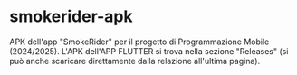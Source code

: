 # smokerider-apk
APK dell'app "SmokeRider" per il progetto di Programmazione Mobile (2024/2025).
L'APK dell'APP FLUTTER si trova nella sezione "Releases" (si può anche scaricare direttamente dalla relazione all'ultima pagina).
